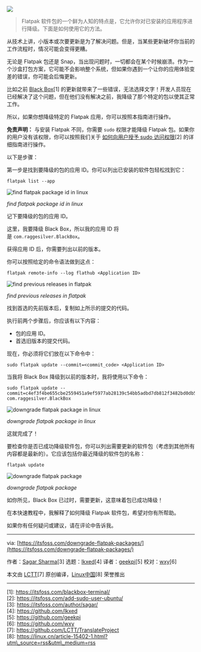 ![](https://img.linux.net.cn/data/attachment/album/202301/01/160400h0mmppwwvxd004bm.jpg)

> Flatpak 软件包的一个鲜为人知的特点是，它允许你对已安装的应用程序进行降级。下面是如何使用它的方法。

从技术上讲，小版本或次要更新是为了解决问题。但是，当某些更新破坏你当前的工作流程时，情况可能会变得更糟。

无论是 Flatpak 包还是 Snap，当出现问题时，一切都会在某个时候崩溃。作为一个沙盒打包方案，它可能不会影响整个系统，但如果你遇到一个让你的应用体验变差的错误，你可能会后悔更新。

比如之前 [Black Box](https://itsfoss.com/blackbox-terminal/)\[1\] 的更新就带来了一些错误，无法选择文字！开发人员现在已经解决了这个问题，但在他们没有解决之前，我降级了那个特定的包以使其正常工作。

所以，如果你想降级特定的 Flatpak 应用，你可以按照本指南进行操作。

**免责声明：** 与安装 Flatpak 不同，你需要 `sudo` 权限才能降级 Flatpak 包。如果你的用户没有该权限，你可以按照我们关于 [如何向用户授予 sudo 访问权限](https://itsfoss.com/add-sudo-user-ubuntu/)\[2\] 的详细指南进行操作。

以下是步骤：

第一步是找到要降级的包的应用 ID。你可以列出已安装的软件包轻松找到它：

```
flatpak list --app
```

![find flatpak package id in linux](https://img.linux.net.cn/data/attachment/album/202301/01/160402zbws11busddlhpuz.png)

_find flatpak package id in linux_

记下要降级的包的应用 ID。

这里，我要降级 Black Box，所以我的应用 ID 将是 `com.raggesilver.BlackBox`。

获得应用 ID 后，你需要列出以前的版本。

你可以按照给定的命令语法做到这点：

```
flatpak remote-info --log flathub <Application ID>
```

![find previous releases in flatpak](https://img.linux.net.cn/data/attachment/album/202301/01/160403so7tjrjrfowr772k.png)

_find previous releases in flatpak_

找到首选的先前版本后，复制如上所示的提交的代码。

执行前两个步骤后，你应该有以下内容：

-   包的应用 ID。
-   首选旧版本的提交代码。

现在，你必须将它们放在以下命令中：

```
sudo flatpak update --commit=<commit_code> <Application ID>
```

当我将 Black Box 降级到以前的版本时，我将使用以下命令：

```
sudo flatpak update --commit=c4ef3f4be655cbe2559451a9ef5977ab28139c54bb5adbd7db812f3482bd0db5 com.raggesilver.BlackBox
```

![downgrade flatpak package in linux](https://img.linux.net.cn/data/attachment/album/202301/01/160404rbd2ed8z8vh8vge4.png)

_downgrade flatpak package in linux_

这就完成了！

要检查你是否已成功降级软件包，你可以列出需要更新的软件包（考虑到其他所有内容都是最新的）。它应该包括你最近降级的软件包的名称：

```
flatpak update
```

![downgrade flatpak package](https://img.linux.net.cn/data/attachment/album/202301/01/160404h347dhcjf264ffed.png)

_downgrade flatpak package_

如你所见，Black Box 已过时，需要更新，这意味着包已成功降级！

在本快速教程中，我解释了如何降级 Flatpak 软件包，希望对你有所帮助。

如果你有任何疑问或建议，请在评论中告诉我。

___

via: [https://itsfoss.com/downgrade-flatpak-packages/](https://itsfoss.com/downgrade-flatpak-packages/)

作者：[Sagar Sharma](https://itsfoss.com/author/sagar/)\[3\] 选题：[lkxed](https://github.com/lkxed)\[4\] 译者：[geekpi](https://github.com/geekpi)\[5\] 校对：[wxy](https://github.com/wxy)\[6\]

本文由 [LCTT](https://github.com/LCTT/TranslateProject)\[7\] 原创编译，[Linux中国](https://linux.cn/article-15402-1.html?utm_source=rss&utm_medium=rss)\[8\] 荣誉推出

___

\[1\]: https://itsfoss.com/blackbox-terminal/  
\[2\]: https://itsfoss.com/add-sudo-user-ubuntu/  
\[3\]: https://itsfoss.com/author/sagar/  
\[4\]: https://github.com/lkxed  
\[5\]: https://github.com/geekpi  
\[6\]: https://github.com/wxy  
\[7\]: https://github.com/LCTT/TranslateProject  
\[8\]: https://linux.cn/article-15402-1.html?utm\_source=rss&utm\_medium=rss